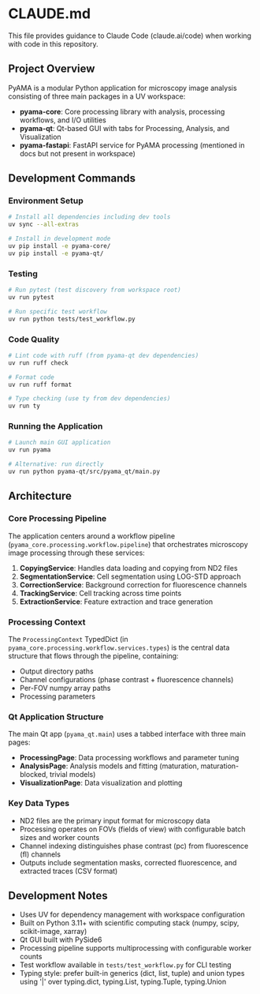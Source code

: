 # CLAUDE.md

This file provides guidance to Claude Code (claude.ai/code) when working with code in this repository.

## Project Overview

PyAMA is a modular Python application for microscopy image analysis consisting of three main packages in a UV workspace:

- **pyama-core**: Core processing library with analysis, processing workflows, and I/O utilities
- **pyama-qt**: Qt-based GUI with tabs for Processing, Analysis, and Visualization
- **pyama-fastapi**: FastAPI service for PyAMA processing (mentioned in docs but not present in workspace)

## Development Commands

### Environment Setup

```bash
# Install all dependencies including dev tools
uv sync --all-extras

# Install in development mode
uv pip install -e pyama-core/
uv pip install -e pyama-qt/
```

### Testing

```bash
# Run pytest (test discovery from workspace root)
uv run pytest

# Run specific test workflow
uv run python tests/test_workflow.py
```

### Code Quality

```bash
# Lint code with ruff (from pyama-qt dev dependencies)
uv run ruff check

# Format code
uv run ruff format

# Type checking (use ty from dev dependencies)
uv run ty
```

### Running the Application

```bash
# Launch main GUI application
uv run pyama

# Alternative: run directly
uv run python pyama-qt/src/pyama_qt/main.py
```

## Architecture

### Core Processing Pipeline

The application centers around a workflow pipeline (`pyama_core.processing.workflow.pipeline`) that orchestrates microscopy image processing through these services:

1. **CopyingService**: Handles data loading and copying from ND2 files
2. **SegmentationService**: Cell segmentation using LOG-STD approach
3. **CorrectionService**: Background correction for fluorescence channels
4. **TrackingService**: Cell tracking across time points
5. **ExtractionService**: Feature extraction and trace generation

### Processing Context

The `ProcessingContext` TypedDict (in `pyama_core.processing.workflow.services.types`) is the central data structure that flows through the pipeline, containing:

- Output directory paths
- Channel configurations (phase contrast + fluorescence channels)
- Per-FOV numpy array paths
- Processing parameters

### Qt Application Structure

The main Qt app (`pyama_qt.main`) uses a tabbed interface with three main pages:

- **ProcessingPage**: Data processing workflows and parameter tuning
- **AnalysisPage**: Analysis models and fitting (maturation, maturation-blocked, trivial models)
- **VisualizationPage**: Data visualization and plotting

### Key Data Types

- ND2 files are the primary input format for microscopy data
- Processing operates on FOVs (fields of view) with configurable batch sizes and worker counts
- Channel indexing distinguishes phase contrast (pc) from fluorescence (fl) channels
- Outputs include segmentation masks, corrected fluorescence, and extracted traces (CSV format)

## Development Notes

- Uses UV for dependency management with workspace configuration
- Built on Python 3.11+ with scientific computing stack (numpy, scipy, scikit-image, xarray)
- Qt GUI built with PySide6
- Processing pipeline supports multiprocessing with configurable worker counts
- Test workflow available in `tests/test_workflow.py` for CLI testing
- Typing style: prefer built-in generics (dict, list, tuple) and union types using '|' over typing.dict, typing.List, typing.Tuple, typing.Union
